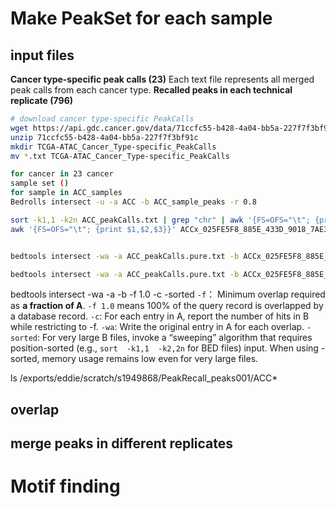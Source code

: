 # Make PeakSet for each sample
## input files
**Cancer type-specific peak calls (23)**
Each text file represents all merged peak calls from each cancer type. 
**Recalled peaks in each technical replicate (796)**
```bash
# download cancer type-specific PeakCalls
wget https://api.gdc.cancer.gov/data/71ccfc55-b428-4a04-bb5a-227f7f3bf91c
unzip 71ccfc55-b428-4a04-bb5a-227f7f3bf91c
mkdir TCGA-ATAC_Cancer_Type-specific_PeakCalls
mv *.txt TCGA-ATAC_Cancer_Type-specific_PeakCalls
```
```bash
for cancer in 23 cancer
sample set ()
for sample in ACC_samples
Bedrolls intersect -u -a ACC -b ACC_sample_peaks -r 0.8
```
```bash
sort -k1,1 -k2n ACC_peakCalls.txt | grep "chr" | awk '{FS=OFS="\t"; {print $1,$2,$3,$4}}' > ACC_peakCalls.pure.txt
awk '{FS=OFS="\t"; {print $1,$2,$3}}' ACCx_025FE5F8_885E_433D_9018_7AE322A92285_X034_S09_L133_B1_T1_PMRG.insertions.peaks001.bed | grep "chr"> ACCx_025FE5F8_885E_433D_9018_7AE322A92285_X034_S09_L133_B1_T1_PMRG.insertions.peaks001.pure.bed


bedtools intersect -wa -a ACC_peakCalls.pure.txt -b ACCx_025FE5F8_885E_433D_9018_7AE322A92285_X034_S09_L133_B1_T1_PMRG.insertions.peaks001.pure.bed -sorted -filenames -f 1.0 

bedtools intersect -wa -a ACC_peakCalls.pure.txt -b ACCx_025FE5F8_885E_433D_9018_7AE322A92285_X034_S09_L133_B1_T1_PMRG.insertions.peaks001.pure.bed -sorted -filenames -c -f 1.0
```
bedtools intersect -wa -a -b -f 1.0 -c -sorted
`-f`： Minimum overlap required as **a fraction of A**. `-f 1.0` means 100% of the query record is overlapped by a database record.
`-c`: For each entry in A, report the number of hits in B while restricting to -f.
`-wa`: Write the original entry in A for each overlap.
`-sorted`: For very large B files, invoke a “sweeping” algorithm that requires position-sorted (e.g.,  `sort  -k1,1  -k2,2n`  for BED files) input. When using -sorted, memory usage remains low even for very large files.

ls /exports/eddie/scratch/s1949868/PeakRecall_peaks001/ACC*
## overlap
## merge peaks in different replicates
# Motif finding

<!--stackedit_data:
eyJoaXN0b3J5IjpbODQwODY0MTQxLC0xNzQ2MjQ3MjAzLDQ0Mj
Y2MzE0OCwtMTE1MjU3NTk2NywtNjcyMDYwNjg4LC0xMDc0Mzc4
NDYsLTE4NDczMjc5MzksMzUzMjE5LC0yMTM3NzU5Nzk1LC0yMT
E3ODk2MzEsNTc5NTk5MTc1LC0xOTI1NzkwNTYsLTc2NDY2Mjcw
MSwyODg1OTkyOTAsMTU4NzczOTM1MiwtMjA1MjI3MDMxMiwxND
U0MDkzNjM3LC0xNTE5MzgyNDE2LC0zNDIxNjM3MSwtMTk1MTA0
MzAyN119
-->